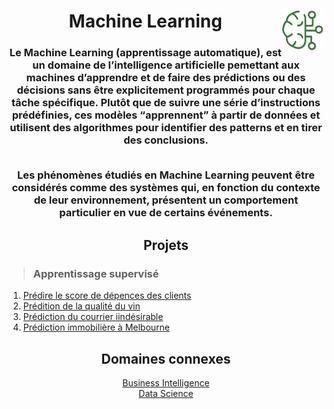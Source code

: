 <h1 align="center"><b>Machine Learning</b> <a href="https://github.com/MiKL5/artificialIntelligence"><img src="https://github.com/MiKL5/BI/raw/master/assets/bi.svg" alt="Le Machine Learning" align="right" height="64px"></a></h1>

<h3 align="center">Le Machine Learning (apprentissage automatique), est un domaine de l’intelligence artificielle pemettant aux machines d’apprendre et de faire des prédictions ou des décisions sans être explicitement programmés pour chaque tâche spécifique. Plutôt que de suivre une série d’instructions prédéfinies, ces modèles “apprennent” à partir de données et utilisent des algorithmes pour identifier des patterns et en tirer des conclusions.<br><br>

Les phénomènes étudiés en Machine Learning peuvent être considérés comme des systèmes qui, en fonction du contexte de leur environnement, présentent un comportement particulier en vue de certains événements.</h3>

<div align="center">

## **Projets**

</div>

> ### **Apprentissage supervisé**
1. [Prédire le score de dépences des clients](projects/spendingScore)
2. [Prédition de la qualité du vin](projects/wineQuality)
3. [Prédiction du courrier iindésirable](projects/spam)
4. [Prédiction immobilière à Melbourne](projects/melbourne)
<!-- 5. [Prédiction du prix des maisson](projects/house) <kbd>_Soon_</kbd> -->

<div align="center">

## Domaines connexes
[Business Intelligence](https://github.com/MiKL5/BI/)  
[Data Science](https://github.com/MiKL5/DS)  
<!-- [IOT and AIoT](https://github.com/MiKL5/aiot)  -->
<!-- [Robotique](https://github.com/MiKL5/robotics)   -->